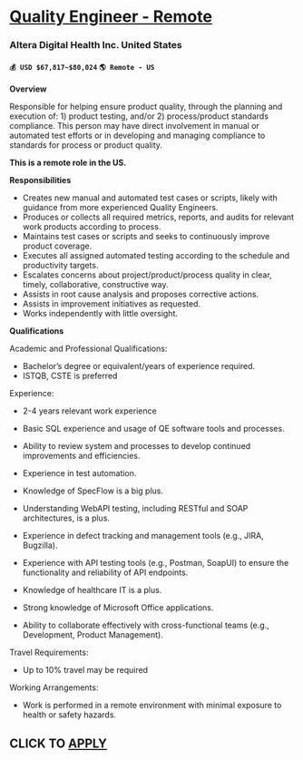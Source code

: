 # [Quality Engineer - Remote](https://www.remotewlb.com/apply/quality-engineer-remote-123550)  
### Altera Digital Health Inc. United States  
#### `💰 USD $67,817~$80,024` `🌎 Remote - US`  

**Overview**

Responsible for helping ensure product quality, through the planning and execution of: 1) product testing, and/or 2) process/product standards compliance. This person may have direct involvement in manual or automated test efforts or in developing and managing compliance to standards for process or product quality.

**This is a remote role in the US.**

**Responsibilities**

  * Creates new manual and automated test cases or scripts, likely with guidance from more experienced Quality Engineers.
  * Produces or collects all required metrics, reports, and audits for relevant work products according to process.
  * Maintains test cases or scripts and seeks to continuously improve product coverage.
  * Executes all assigned automated testing according to the schedule and productivity targets.
  * Escalates concerns about project/product/process quality in clear, timely, collaborative, constructive way.
  * Assists in root cause analysis and proposes corrective actions.
  * Assists in improvement initiatives as requested.
  * Works independently with little oversight.

**Qualifications**

Academic and Professional Qualifications:

  * Bachelor’s degree or equivalent/years of experience required.
  * ISTQB, CSTE is preferred

Experience:

  * 2-4 years relevant work experience

  * Basic SQL experience and usage of QE software tools and processes.
  * Ability to review system and processes to develop continued improvements and efficiencies.
  * Experience in test automation.
  * Knowledge of SpecFlow is a big plus.
  * Understanding WebAPI testing, including RESTful and SOAP architectures, is a plus.
  * Experience in defect tracking and management tools (e.g., JIRA, Bugzilla).
  * Experience with API testing tools (e.g., Postman, SoapUI) to ensure the functionality and reliability of API endpoints.
  * Knowledge of healthcare IT is a plus.
  * Strong knowledge of Microsoft Office applications.
  * Ability to collaborate effectively with cross-functional teams (e.g., Development, Product Management).

Travel Requirements:

  * Up to 10% travel may be required

Working Arrangements:

  * Work is performed in a remote environment with minimal exposure to health or safety hazards.

  
## CLICK TO [APPLY](https://www.remotewlb.com/apply/quality-engineer-remote-123550)

